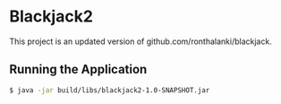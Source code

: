 # Blackjack2

This project is an updated version of github.com/ronthalanki/blackjack.

## Running the Application

```bash
$ java -jar build/libs/blackjack2-1.0-SNAPSHOT.jar
```

